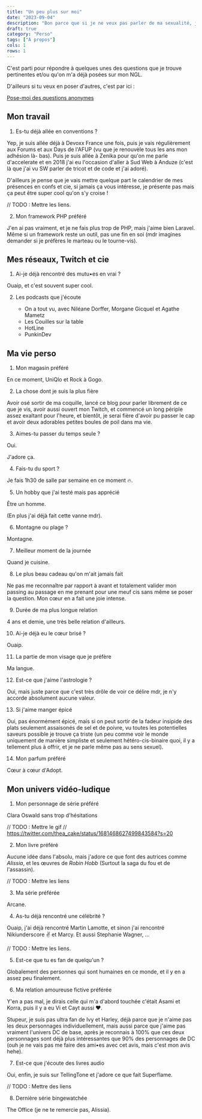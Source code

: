 ```yaml
---
title: "Un peu plus sur moi"
date: "2023-09-04"
description: "Bon parce que si je ne veux pas parler de ma sexualité, je peux au moins parler de qui je suis, j'ai donc décidé de prendre des questions et d'y répondre."
draft: true
category: "Perso"
tags: ["À propos"]
cols: 1
rows: 1
---
```


C'est parti pour répondre à quelques unes des questions que je trouve
pertinentes et/ou qu'on m'a déjà posées sur mon NGL.

D'ailleurs si tu veux en poser d'autres, c'est par ici :

[Pose-moi des questions anonymes](https://ngl.link/cupcakeofthea1)


## Mon travail

1. Es-tu déjà allée en conventions ?

Yep, je suis allée déjà à Devoxx France une fois, puis je vais régulièrement aux
Forums et aux Days de l'AFUP (vu que je renouvèle tous les ans mon adhésion là-
bas). Puis je suis allée à Zenika pour qu'on me parle d'accelerate et en 2018
j'ai eu l'occasion d'aller à Sud Web à Anduze (c'est là que j'ai vu SW parler 
de tricot et de code et j'ai adoré).

D'ailleurs je pense que je vais mettre quelque part le calendrier de mes
présences en confs et cie, si jamais ça vous intéresse, je présente pas mais ça
peut être super cool qu'on s'y croise !

// TODO : Mettre les liens.

2. Mon framework PHP préféré

J'en ai pas vraiment, et je ne fais plus trop de PHP, mais j'aime bien Laravel.
Même si un framework reste un outil, pas une fin en soi (mdr imagines demander
si je préfères le marteau ou le tourne-vis).

## Mes réseaux, Twitch et cie

1. Ai-je déjà rencontré des mutu•es en vrai ?

Ouaip, et c'est souvent super cool.

2. Les podcasts que j'écoute

    - On a tout vu, avec Niléane Dorffer, Morgane Gicquel et Agathe Mametz
    - Les Couilles sur la table
    - HotLine
    - PunkinDev

## Ma vie perso

1. Mon magasin préféré

En ce moment, UniQlo et Rock à Gogo.

2. La chose dont je suis la plus fière

Avoir osé sortir de ma coquille, lancé ce blog pour parler librement de ce que
je vis, avoir aussi ouvert mon Twitch, et commencé un long périple assez 
exaltant pour l'heure, et bientôt, je serai fière d'avoir pu passer le cap et
avoir deux adorables petites boules de poil dans ma vie.

3. Aimes-tu passer du temps seule ?

Oui.

J'adore ça.

4. Fais-tu du sport ?

Je fais 1h30 de salle par semaine en ce moment 🔥.

5. Un hobby que j'ai testé mais pas apprécié

Être un homme.

(En plus j'ai déjà fait cette vanne mdr).

6. Montagne ou plage ?

Montagne.

7. Meilleur moment de la journée

Quand je cuisine.

8. Le plus beau cadeau qu'on m'ait jamais fait

Ne pas me reconnaître par rapport à avant et totalement valider mon passing au
passage en me prenant pour une meuf cis sans même se poser la question. Mon
cœur en a fait une joie intense.

9. Durée de ma plus longue relation

4 ans et demie, une très belle relation d'ailleurs.

10. Ai-je déjà eu le cœur brisé ?

Ouaip.

11. La partie de mon visage que je préfère

Ma langue.

12. Est-ce que j'aime l'astrologie ?

Oui, mais juste parce que c'est très drôle de voir ce délire mdr, je n'y accorde
absolument aucune valeur.

13. Si j'aime manger épicé

Oui, pas énormément épicé, mais si on peut sortir de la fadeur insipide des
plats seulement assaisonés de sel et de poivre, vu toutes les potentielles
saveurs possible je trouve ça triste (un peu comme voir le monde uniquement
de manière simpliste et seulement hétéro-cis-binaire quoi, il y a tellement plus
à offrir, et je ne parle même pas au sens sexuel).

14. Mon parfum préféré

Cœur à cœur d'Adopt.

## Mon univers vidéo-ludique

1. Mon personnage de série préféré 

Clara Oswald sans trop d'hésitations

// TODO : Mettre le gif
// https://twitter.com/thea_cake/status/1681468627499843584?s=20

2. Mon livre préféré

Aucune idée dans l'absolu, mais j'adore ce que font des autrices comme _Alissia_,
et les œuvres de _Robin Hobb_ (Surtout la saga du fou et de l'assassin).

// TODO : Mettre les liens 

3. Ma série préférée

Arcane.

4. As-tu déjà rencontré une célébrité ?

Ouaip, j'ai déjà rencontré Martin Lamotte, et sinon j'ai rencontré 
Nikiunderscore ✌️ et Marcy.
Et aussi Stephanie Wagner, ...

// TODO : Mettre les liens.

5. Est-ce que tu es fan de quelqu'un ?

Globalement des personnes qui sont humaines en ce monde, et il y en a assez peu
finalement.

6. Ma relation amoureuse fictive préférée

Y'en a pas mal, je dirais celle qui m'a d'abord touchée c'était Asami et Korra,
puis il y a eu Vi et Cayt aussi ❤️.

Stupeur, je suis pas ultra fan de Ivy et Harley, déjà parce que je n'aime pas
les deux personnages individuellement, mais aussi parce que j'aime pas vraiment
l'univers DC de base, après je reconnais à 100% que ces deux personnages sont
déjà plus intéressantes que 90% des personnages de DC (ouh je ne vais pas me
faire des ami•es avec cet avis, mais c'est mon avis hehe).

7. Est-ce que j'écoute des livres audio

Oui, enfin, je suis sur TellingTone et j'adore ce que fait Superflame.

// TODO : Mettre des liens 

8. Dernière série bingewatchée

The Office (je ne te remercie pas, Alissia).

